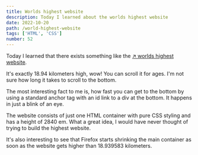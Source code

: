 ```yaml
---
title: Worlds highest website
description: Today I learned about the worlds highest website
date: 2022-10-20
path: /world-highest-website
tags: ['HTML', 'CSS']
number: 52
---
```



Today I learned that there exists something like the <a href="https://worlds-highest-website.com/" target="_blank">&#8599; worlds highest website</a>.

It's exactly 18.94 kilometers high, wow! You can scroll it for ages. I'm not sure how long it takes to scroll to the bottom. 

The most interesting fact to me is, how fast you can get to the bottom by using a standard anchor tag with an id link to a div at the bottom. It happens in just a blink of an eye. 

The website consists of just one HTML container with pure CSS styling and has a height of 2840 em. What a great idea, I would have never thought of trying to build the highest website. 

It's also interesting to see that Firefox starts shrinking the main container as soon as the website gets higher than 18.939583 kilometers.